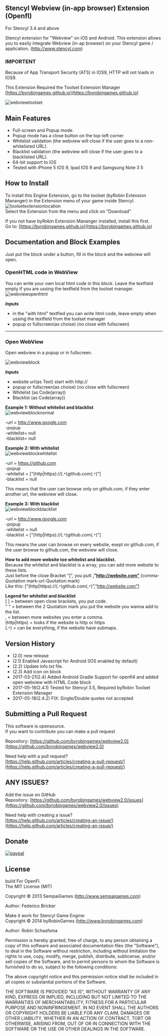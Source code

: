 ## Stencyl Webview (in-app browser) Extension (Openfl)

For Stencyl 3.4 and above

Stencyl extension for "Webview" on iOS and Android. This extension allows you to easily integrate Webview (in-ap browser) on your Stencyl game / application. (http://www.stencyl.com)

### IMPORTENT

Because of App Transport Security (ATS) in IOS9, HTTP will not loads in IOS9.

This Extension Required the Toolset Extension Manager [https://byrobingames.github.io](https://byrobingames.github.io)

![webviewtoolset](https://byrobingames.github.io/img/webview/webviewtoolset.png)

## Main Features

- Full-screen and Popup mode.
- Popup mode has a close button on the top-left corner
- Whitelist validation (the webview will close if the user goes to a non-whitelisted URL).
- Blacklist validation (the webview will close if the user goes to a blacklisted URL).
- 64-bit support to iOS
- Tested with iPhone 5 IOS 9, Ipad IOS 9 and Samgsung Note 3 5

## How to Install

To install this Engine Extension, go to the toolset (byRobin Extension Mananger) in the Extension menu of your game inside Stencyl.<br/>
![toolsetextensionlocation](https://byrobingames.github.io/img/toolset/toolsetextensionlocation.png)<br/>
Select the Extension from the menu and click on "Download"

If you not have byRobin Extension Mananger installed, install this first.<br/>
Go to: [https://byrobingames.github.io](https://byrobingames.github.io)
 
## Documentation and Block Examples

Just put the block under a button, fill in the block and the webview will open.

### OpenHTML code in WebView
You can write your own local html code in this block. Leave the textfield empty if you are ussing the textfield from the toolset manager.<br/>
![webviewopenhtml](https://byrobingames.github.io/img/webview/webviewopenhtml.png)

***Inputs***<br/>
- in the "with html" textfied you can write html code, leave empty when ussing the textfield from the toolset manager<br/>
- popup or fullscreen(as choise) (no close with fullscreen)<br/>

<hr/>

### Open WebView
Open webview in a popup or in fullscreen.

![webviewblock](https://byrobingames.github.io/img/webview/webviewblock.png)

***Inputs***<br/>
- website url(as Text) start with http://<br/>
- popup or fullscreen(as choise) (no close with fullscreen)<br/>
- Whitelist (as Code(array))<br/>
- Blacklist (as Code(array))<br/>

**Example 1: Without whitelist and blacklist**<br/>
![webviewblocknormal](https://byrobingames.github.io/img/webview/webviewblocknormal.png)<br/>

-url = http://www.google.com<br/>
-popup<br/>
-whitelist= null<br/>
-blacklist= null

**Example 2: With whitelist**<br/>
![webviewblockwhitelist](https://byrobingames.github.io/img/webview/webviewblockwhitelist.png)

-url = https://github.com<br/>
-popup<br/>
-whitelist = [“(http|https)://(.`*`)github.com(.`*`)”]<br/>
-blacklist = null<br/>

This means that the user can browse only on github.com, if they enter another url, the webview will close.

**Example 3: With blacklist**<br/>
![webviewblockblacklist](https://byrobingames.github.io/img/webview/webviewblockblacklist.png)

-url = http://www.google.com<br/>
-popup<br/>
-whitelist = null<br/>
-blacklist = [“(http|https)://(.`*`)github.com(.`*`)”]<br/>

This means the user can browse on every website, exept on github.com, if the user browse to github.com, the webview will close.

**How to add more website toe whitelist and blacklist.**<br/>
Because the whitelist and blacklist is a array, you can add more website to these lists.<br/>
Just before the close Bracket “]”, you putt **,”http://website.com”** (comma-Quotation mark-url-Quotation mark)<br/>
Like this: [“(http|https)://(.`*`)github.com(.`*`)”,”http://website.com”] 

**Legend for whitelist and blacklist**<br/>
[ ] = between open close brackets, you put code.<br/>
" " = between the 2 Quotation mark you put the website you wanna add to the list.<br/>
, = between more websites you enter a comma.<br/>
(http|https) = looks if the website is http or https<br/>
(.`*`) = can be everything,  if  the website have submaps.<br/>

## Version History

- (2.0)  new release
- (2.1) Enabled Javascript for Android (IOS enabled by default)
- (2.2) Update info.txt file.
- (2.3) Add icon on block
- 2017-03-21(2.4) Added Android Gradle Support for openfl4 and added open webview with HTML Code block
- 2017-05-16(2.4.1) Tested for Stencyl 3.5, Required byRobin Toolset Extension Manager
- 2017-05-18(2.4.2) FIX: Single/Double quotes not accepted

## Submitting a Pull Request

This software is opensource.<br/>
If you want to contribute you can make a pull request

Repository: [https://github.com/byrobingames/webview2.0](https://github.com/byrobingames/webview2.0)

Need help with a pull request?<br/>
[https://help.github.com/articles/creating-a-pull-request/](https://help.github.com/articles/creating-a-pull-request/)

## ANY ISSUES?

Add the issue on GitHub<br/>
Repository: [https://github.com/byrobingames/webview2.0/issues](https://github.com/byrobingames/webview2.0/issues)

Need help with creating a issue?<br/>
[https://help.github.com/articles/creating-an-issue/](https://help.github.com/articles/creating-an-issue/)


## Donate

[![paypal](https://www.paypalobjects.com/en_US/i/btn/btn_donateCC_LG.gif)](https://www.paypal.com/cgi-bin/webscr?cmd=_s-xclick&hosted_button_id=HKLGFCAGKBMFL)<br />

## License

build For OpenFl.<br/>
The MIT License (MIT)

Copyright &copy; 2013 SempaiGames (http://www.sempaigames.com)

Author: Federico Bricker

Make it work for Stencyl Game Engine:<br/>
Copyright © 2014 byRobinGames (http://www.byrobingames.com)

Author: Robin Schaafsma

Permission is hereby granted, free of charge, to any person obtaining a copy of this software and associated documentation files (the "Software"), to deal in the Software without restriction, including without limitation the rights to use, copy, modify, merge, publish, distribute, sublicense, and/or sell copies of the Software, and to permit persons to whom the Software is furnished to do so, subject to the following conditions:

The above copyright notice and this permission notice shall be included in all copies or substantial portions of the Software.

THE SOFTWARE IS PROVIDED "AS IS", WITHOUT WARRANTY OF ANY KIND, EXPRESS OR IMPLIED, INCLUDING BUT NOT LIMITED TO THE WARRANTIES OF MERCHANTABILITY, FITNESS FOR A PARTICULAR PURPOSE AND NONINFRINGEMENT. IN NO EVENT SHALL THE AUTHORS OR COPYRIGHT HOLDERS BE LIABLE FOR ANY CLAIM, DAMAGES OR OTHER LIABILITY, WHETHER IN AN ACTION OF CONTRACT, TORT OR OTHERWISE, ARISING FROM, OUT OF OR IN CONNECTION WITH THE SOFTWARE OR THE USE OR OTHER DEALINGS IN THE SOFTWARE.
